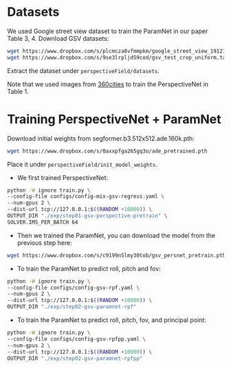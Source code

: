 # Datasets

We used Google street view dataset to train the ParamNet in our paper Table 3, 4.
Download GSV datasets:
```bash
wget https://www.dropbox.com/s/plcmcza8vfmmpkm/google_street_view_191210.tar
wget https://www.dropbox.com/s/9se3lrpljd59cod/gsv_test_crop_uniform.tar
```
Extract the dataset under `perspectiveField/datasets`.


Note that we used images from [360cities](https://www.360cities.net) to train the PerspectiveNet in Table 1.


# Training PerspectiveNet + ParamNet
Download initial weights from segformer.b3.512x512.ade.160k.pth:
```bash
wget https://www.dropbox.com/s/0axxpfga265gq3o/ade_pretrained.pth
```
Place it under `perspectiveField/init_model_weights`.


- We first trained PerspectiveNet:
```bash
python -W ignore train.py \
--config-file configs/config-mix-gsv-regress.yaml \
--num-gpus 2 \
--dist-url tcp://127.0.0.1:$((RANDOM +10000)) \
OUTPUT_DIR "./exp/step01-gsv-perspective-pretrain" \
SOLVER.IMS_PER_BATCH 64
```

- Then we trained the ParamNet, you can download the model from the previous step here:
```bash
wget https://www.dropbox.com/s/c9199n5lmy30tob/gsv_persnet_pretrain.pth
```

- To train the ParamNet to predict roll, pitch and fov:
```bash
python -W ignore train.py \
--config-file configs/config-gsv-rpf.yaml \
--num-gpus 2 \
--dist-url tcp://127.0.0.1:$((RANDOM +10000)) \
OUTPUT_DIR "./exp/step02-gsv-paramnet-rpf"
```

- To train the ParamNet to predict roll, pitch, fov, and principal point:
```bash
python -W ignore train.py \
--config-file configs/config-gsv-rpfpp.yaml \
--num-gpus 2 \
--dist-url tcp://127.0.0.1:$((RANDOM +10000)) \
OUTPUT_DIR "./exp/step02-gsv-paramnet-rpfpp"
```

